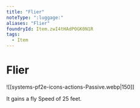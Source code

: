 ```yaml
---
title: "Flier"
noteType: ":luggage:"
aliases: "Flier"
foundryId: Item.zwI4tHAdPOGK0N1R
tags:
  - Item
---
```


# Flier
![[systems-pf2e-icons-actions-Passive.webp|150]]

It gains a fly Speed of 25 feet.
